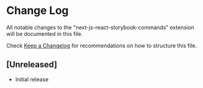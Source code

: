 # Change Log

All notable changes to the "next-js-react-storybook-commands" extension will be documented in this file.

Check [Keep a Changelog](http://keepachangelog.com/) for recommendations on how to structure this file.

## [Unreleased]

- Initial release